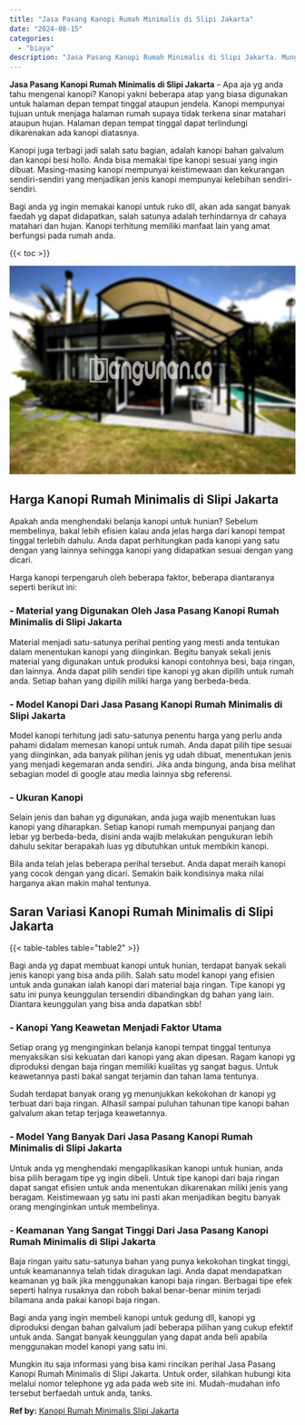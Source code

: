 ```yaml
---
title: "Jasa Pasang Kanopi Rumah Minimalis di Slipi Jakarta"
date: "2024-08-15"
categories: 
  - "biaya"
description: "Jasa Pasang Kanopi Rumah Minimalis di Slipi Jakarta. Mungkin itu saja informasi yang bisa kami rincikan perihal Jasa Pasang Kanopi Rumah Minimalis di Slipi J..."
---
```


**Jasa Pasang Kanopi Rumah Minimalis di Slipi Jakarta** – Apa aja yg anda tahu mengenai kanopi? Kanopi yakni beberapa atap yang biasa digunakan untuk halaman depan tempat tinggal ataupun jendela. Kanopi mempunyai tujuan untuk menjaga halaman rumah supaya tidak terkena sinar matahari ataupun hujan. Halaman depan tempat tinggal dapat terlindungi dikarenakan ada kanopi diatasnya.

Kanopi juga terbagi jadi salah satu bagian, adalah kanopi bahan galvalum dan kanopi besi hollo. Anda bisa memakai tipe kanopi sesuai yang ingin dibuat. Masing-masing kanopi mempunyai keistimewaan dan kekurangan sendiri-sendiri yang menjadikan jenis kanopi mempunyai kelebihan sendiri-sendiri.

Bagi anda yg ingin memakai kanopi untuk ruko dll, akan ada sangat banyak faedah yg dapat didapatkan, salah satunya adalah terhindarnya dr cahaya matahari dan hujan. Kanopi terhitung memiliki manfaat lain yang amat berfungsi pada rumah anda.

{{< toc >}}

![Jasa Pasang Kanopi Rumah Minimalis di Slipi Jakarta](/images/harga-kanopi-minimalis-64.png)

## Harga Kanopi Rumah Minimalis di Slipi Jakarta

Apakah anda menghendaki belanja kanopi untuk hunian? Sebelum membelinya, bakal lebih efisien kalau anda jelas harga dari kanopi tempat tinggal terlebih dahulu. Anda dapat perhitungkan pada kanopi yang satu dengan yang lainnya sehingga kanopi yang didapatkan sesuai dengan yang dicari.

Harga kanopi terpengaruh oleh beberapa faktor, beberapa diantaranya seperti berikut ini:

### \- Material yang Digunakan Oleh Jasa Pasang Kanopi Rumah Minimalis di Slipi Jakarta

Material menjadi satu-satunya perihal penting yang mesti anda tentukan dalam menentukan kanopi yang diinginkan. Begitu banyak sekali jenis material yang digunakan untuk produksi kanopi contohnya besi, baja ringan, dan lainnya. Anda dapat pilih sendiri tipe kanopi yg akan dipilih untuk rumah anda. Setiap bahan yang dipilih miliki harga yang berbeda-beda.

### \- Model Kanopi Dari Jasa Pasang Kanopi Rumah Minimalis di Slipi Jakarta

Model kanopi terhitung jadi satu-satunya penentu harga yang perlu anda pahami didalam memesan kanopi untuk rumah. Anda dapat pilih tipe sesuai yang diinginkan, ada banyak pilihan jenis yg udah dibuat, menentukan jenis yang menjadi kegemaran anda sendiri. Jika anda bingung, anda bisa melihat sebagian model di google atau media lainnya sbg referensi.

### \- Ukuran Kanopi

Selain jenis dan bahan yg digunakan, anda juga wajib menentukan luas kanopi yang diharapkan. Setiap kanopi rumah mempunyai panjang dan lebar yg berbeda-beda, disini anda wajib melakukan pengukuran lebih dahulu sekitar berapakah luas yg dibutuhkan untuk membikin kanopi.

Bila anda telah jelas beberapa perihal tersebut. Anda dapat meraih kanopi yang cocok dengan yang dicari. Semakin baik kondisinya maka nilai harganya akan makin mahal tentunya.

## Saran Variasi Kanopi Rumah Minimalis di Slipi Jakarta

{{< table-tables table="table2" >}}

Bagi anda yg dapat membuat kanopi untuk hunian, terdapat banyak sekali jenis kanopi yang bisa anda pilih. Salah satu model kanopi yang efisien untuk anda gunakan ialah kanopi dari material baja ringan. Tipe kanopi yg satu ini punya keunggulan tersendiri dibandingkan dg bahan yang lain. Diantara keunggulan yang bisa anda dapatkan sbb!

### \- Kanopi Yang Keawetan Menjadi Faktor Utama

Setiap orang yg menginginkan belanja kanopi tempat tinggal tentunya menyaksikan sisi kekuatan dari kanopi yang akan dipesan. Ragam kanopi yg diproduksi dengan baja ringan memiliki kualitas yg sangat bagus. Untuk keawetannya pasti bakal sangat terjamin dan tahan lama tentunya.

Sudah terdapat banyak orang yg menunjukkan kekokohan dr kanopi yg terbuat dari baja ringan. Alhasil sampai puluhan tahunan tipe kanopi bahan galvalum akan tetap terjaga keawetannya.

### \- Model Yang Banyak Dari Jasa Pasang Kanopi Rumah Minimalis di Slipi Jakarta

Untuk anda yg menghendaki mengaplikasikan kanopi untuk hunian, anda bisa pilih beragam tipe yg ingin dibeli. Untuk tipe kanopi dari baja ringan dapat sangat efisien untuk anda menentukan dikarenakan miliki jenis yang beragam. Keistimewaan yg satu ini pasti akan menjadikan begitu banyak orang menginginkan untuk membelinya.

### \- Keamanan Yang Sangat Tinggi Dari Jasa Pasang Kanopi Rumah Minimalis di Slipi Jakarta

Baja ringan yaitu satu-satunya bahan yang punya kekokohan tingkat tinggi, untuk keamanannya telah tidak diragukan lagi. Anda dapat mendapatkan keamanan yg baik jika menggunakan kanopi baja ringan. Berbagai tipe efek seperti halnya rusaknya dan roboh bakal benar-benar minim terjadi bilamana anda pakai kanopi baja ringan.

Bagi anda yang ingin membeli kanopi untuk gedung dll, kanopi yg diproduksi dengan bahan galvalum jadi beberapa pilihan yang cukup efektif untuk anda. Sangat banyak keunggulan yang dapat anda beli apabila menggunakan model kanopi yang satu ini.

Mungkin itu saja informasi yang bisa kami rincikan perihal Jasa Pasang Kanopi Rumah Minimalis di Slipi Jakarta. Untuk order, silahkan hubungi kita melalui nomor telephone yg ada pada web site ini. Mudah-mudahan info tersebut berfaedah untuk anda, tanks.

**Ref by:**  [Kanopi Rumah Minimalis Slipi Jakarta](https://id.wikipedia.org/wiki/Kanopi)
